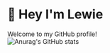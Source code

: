 # 👋 Hey I'm Lewie
Welcome to my GitHub profile!<br/>
![Anurag's GitHub stats](https://github-readme-stats.vercel.app/api?username=hiluw&show_icons=true&theme=midnight-purple)
